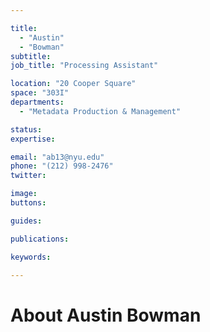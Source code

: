 ```yaml
---

title:
  - "Austin"
  - "Bowman"
subtitle: 
job_title: "Processing Assistant"

location: "20 Cooper Square"
space: "303I"
departments:
  - "Metadata Production & Management"

status: 
expertise:

email: "ab13@nyu.edu"
phone: "(212) 998-2476"
twitter: 

image: 
buttons:

guides:

publications:

keywords:

---
```


# About Austin Bowman


